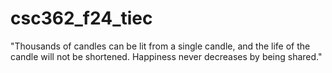 # csc362_f24_tiec
"Thousands of candles can be lit from a single candle, and the life of the candle will not be shortened. Happiness never decreases by being shared."

